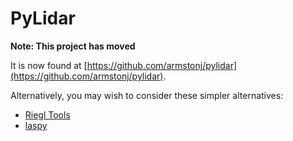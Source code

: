 # PyLidar #

**Note: This project has moved**

It is now found at [https://github.com/armstonj/pylidar](https://github.com/armstonj/pylidar).

Alternatively, you may wish to consider these simpler alternatives:

* [Riegl Tools](https://gitlab.com/jrsrp/sys/lidar/riegl_tools)
* [laspy](https://laspy.readthedocs.io/en/latest/)
